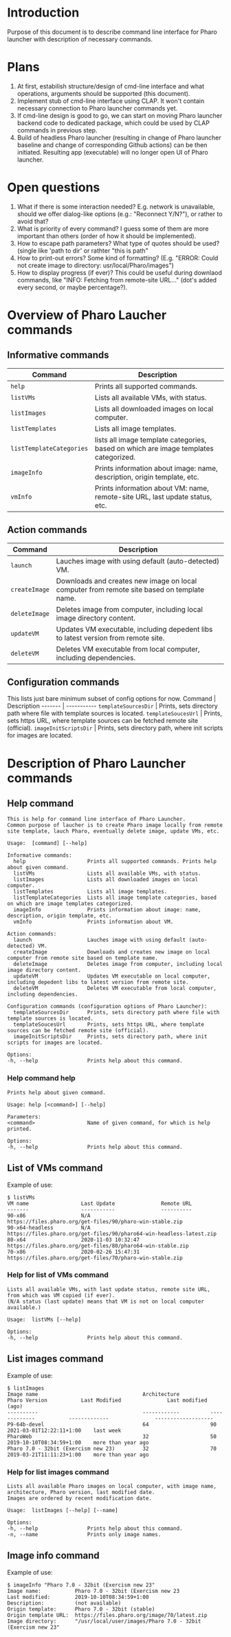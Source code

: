 # Introduction  
Purpose of this document is to describe command line interface for Pharo launcher with description of necessary commands.  

# Plans
1. At first, estabilish structure/design of cmd-line interface and what operations, arguments should be supported (this document).
2. Implement stub of cmd-line interface using CLAP. It won't contain necessary connection to Pharo launcher commands yet.
3. If cmd-line design is good to go, we can start on moving Pharo launcher backend code to dedicated package, which could be used by CLAP commands in previous step.
4. Build of headless Pharo launcher (resulting in change of Pharo launcher baseline and change of corresponding Github actions) can be then initiated. Resulting app (executable) will no longer open UI of Pharo launcher. 

# Open questions
1. What if there is some interaction needed? E.g. network is unavailable, should we offer dialog-like options (e.g.: "Reconnect Y/N?"), or rather to avoid that?
2. What is priority of every command? I guess some of them are more important than others (order of how it should be implemented).
3. How to escape path parameters? What type of quotes should be used? (single like 'path to dir' or rathter "this is path"
4. How to print-out errors? Some kind of formatting? (E.g. "ERROR: Could not create image to directory: usr/local/Pharo/images")
5. How to display progress (if ever)? This could be useful during downlaod commands, like "INFO: Fetching from remote-site URL..." (dot's added every second, or maybe percentage?).

# Overview of Pharo Laucher commands  
## Informative commands
Command | Description
------- | -----------
`help`  | Prints all supported commands.
`listVMs` | Lists all available VMs, with status.
`listImages` | Lists all downloaded images on local computer.
`listTemplates` | Lists all image templates. 
`listTemplateCategories` | lists all image template categories, based on which are image templates categorized.
`imageInfo` | Prints information about image: name, description, origin template, etc.
`vmInfo` | Prints information about VM: name, remote-site URL, last update status, etc.

## Action commands
Command | Description
------- | -----------
`launch` | Lauches image with using default (auto-detected) VM.
`createImage` | Downloads and creates new image on local computer from remote site based on template name.
`deleteImage` | Deletes image from computer, including local image directory content.
`updateVM` | Updates VM executable, including depedent libs to latest version from remote site.
`deleteVM` | Deletes VM executable from local computer, including dependencies.

## Configuration commands
This lists just bare minimum subset of config options for now.
Command | Description
------- | -----------
`templateSourcesDir` | Prints, sets directory path where file with template sources is located.
`templateSoucesUrl` | Prints, sets https URL, where template sources can be fetched remote site (official).
`imageInitScriptsDir` | Prints, sets directory path, where init scripts for images are located.


# Description of Pharo Launcher commands  
## Help command  
```
This is help for command line interface of Pharo Launcher.
Common purpose of laucher is to create Pharo image locally from remote site template, lauch Pharo, eventually delete image, update VMs, etc.

Usage:  [command] [--help]

Informative commands:
  help                    Prints all supported commands. Prints help about given command.
  listVMs                 Lists all available VMs, with status.
  listImages              Lists all downloaded images on local computer.
  listTemplates           Lists all image templates. 
  listTemplateCategories  Lists all image template categories, based on which are image templates categorized.
  imageInfo               Prints information about image: name, description, origin template, etc.
  vmInfo                  Prints information about VM.

Action commands:
  launch                  Lauches image with using default (auto-detected) VM.
  createImage             Downloads and creates new image on local computer from remote site based on template name.
  deleteImage             Deletes image from computer, including local image directory content.
  updateVM                Updates VM executable on local computer, including depedent libs to latest version from remote site.
  deleteVM                Deletes VM executable from local computer, including dependencies.

Configuration commands (configuration options of Pharo Launcher):
  templateSourcesDir      Prints, sets directory path where file with template sources is located.
  templateSoucesUrl       Prints, sets https URL, where template sources can be fetched remote site (official).
  imageInitScriptsDir     Prints, sets directory path, where init scripts for images are located.

Options:
-h, --help                Prints help about this command. 
```
### Help command help
```
Prints help about given command.

Usage: help [<command>] [--help]

Parameters: 
<command>                 Name of given command, for which is help printed.

Options:
-h, --help                Prints help about this command. 
```

## List of VMs command
Example of use:
```
$ listVMs
VM name                 Last Update               Remote URL
-------                 -----------               ----------                 
90-x86                  N/A                       https://files.pharo.org/get-files/90/pharo-win-stable.zip
90-x64-headless         N/A                       https://files.pharo.org/get-files/90/pharo64-win-headless-latest.zip
80-x64                  2020-11-03 10:32:47       https://files.pharo.org/get-files/80/pharo64-win-stable.zip
70-x86                  2020-02-26 15:47:31       https://files.pharo.org/get-files/70/pharo-win-stable.zip
```

### Help for list of VMs command
```
Lists all available VMs, with last update status, remote site URL, from which was VM copied (if ever).
(N/A status (last update) means that VM is not on local computer available.)

Usage:  listVMs [--help] 

Options:
-h, --help                Prints help about this command.
```
## List images command
Example of use:  
```
$ listImages
Image name                                  Architecture          Pharo Version           Last Modified               Last modified (ago)
----------                                  ------------          -------------           -------------               -------------------       
P9-64b-devel                                64                    90                      2021-03-01T12:22:11+1:00    last week
PharoWeb                                    32                    50                      2019-10-10T08:34:59+1:00    more than year ago
Pharo 7.0 - 32bit (Exercism new 23)         32                    70                      2019-03-21T11:11:23+1:00    more than year ago
```
### Help for list images command
```
Lists all available Pharo images on local computer, with image name, architecture, Pharo version, last modified date.
Images are ordered by recent modification date.

Usage:  listImages [--help] [--name]

Options:
-h, --help                Prints help about this command.
-n, --name                Prints only image names. 
```
## Image info command
Example of use:  
```
$ imageInfo "Pharo 7.0 - 32bit (Exercism new 23"
Image name:           Pharo 7.0 - 32bit (Exercism new 23
Last modified:        2019-10-10T08:34:59+1:00
Description:          (not available)
Origin template:      Pharo 7.0 - 32bit (stable)
Origin template URL:  https://files.pharo.org/image/70/latest.zip
Image directory:      "/usr/local/user/images/Pharo 7.0 - 32bit (Exercism new 23"

```

